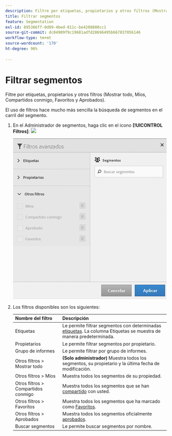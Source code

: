 ```yaml
---
description: Filtre por etiquetas, propietarios y otros filtros (Mostrar todo, Míos, Compartidos conmigo, Favoritos y Aprobados).
title: Filtrar segmentos
feature: Segmentation
exl-id: 895366ff-0d09-4bed-811c-be4208880cc1
source-git-commit: dc84909f9c19681adfd28696495b667837056146
workflow-type: tm+mt
source-wordcount: '170'
ht-degree: 96%

---
```


# Filtrar segmentos

Filtre por etiquetas, propietarios y otros filtros (Mostrar todo, Míos, Compartidos conmigo, Favoritos y Aprobados).

El uso de filtros hace mucho más sencilla la búsqueda de segmentos en el carril del segmento.

1. En el Administrador de segmentos, haga clic en el icono **[!UICONTROL Filtros]**:  ![](https://spectrum.adobe.com/static/icons/workflow_18/Smock_Filter_18_N.svg)

   ![](assets/filtering.png)

2. Los filtros disponibles son los siguientes:

   | Nombre del filtro | Descripción |
   |---|---|
   | Etiquetas | Le permite filtrar segmentos con determinadas [etiquetas](/help/components/segmentation/segmentation-workflow/seg-tag.md). La columna Etiquetas se muestra de manera predeterminada. |
   | Propietarios | Le permite filtrar segmentos por propietario. |
   | Grupo de informes | Le permite filtrar por grupo de informes. |
   | Otros filtros > Mostrar todo | **(Solo administrador)** Muestra todos los segmentos, su propietario y la última fecha de modificación. |
   | Otros filtros > Míos | Muestra todos los segmentos de su propiedad. |
   | Otros filtros > Compartidos conmigo | Muestra todos los segmentos que se han [compartido](/help/components/segmentation/segmentation-workflow/t-seg-share.md) con usted. |
   | Otros filtros > Favoritos | Muestra todos los segmentos que ha marcado como [Favoritos](/help/components/segmentation/segmentation-workflow/t-seg-favorite.md). |
   | Otros filtros > Aprobados | Muestra todos los segmentos oficialmente [aprobados](/help/components/segmentation/segmentation-workflow/seg-approve.md). |
   | Buscar segmentos | Le permite buscar segmentos por nombre. |
